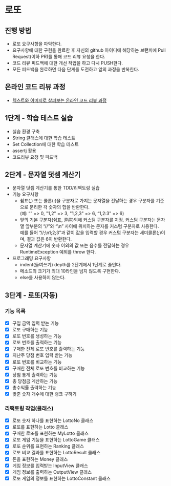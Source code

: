 # 로또
## 진행 방법
* 로또 요구사항을 파악한다.
* 요구사항에 대한 구현을 완료한 후 자신의 github 아이디에 해당하는 브랜치에 Pull Request(이하 PR)를 통해 코드 리뷰 요청을 한다.
* 코드 리뷰 피드백에 대한 개선 작업을 하고 다시 PUSH한다.
* 모든 피드백을 완료하면 다음 단계를 도전하고 앞의 과정을 반복한다.

## 온라인 코드 리뷰 과정
* [텍스트와 이미지로 살펴보는 온라인 코드 리뷰 과정](https://github.com/next-step/nextstep-docs/tree/master/codereview)

## 1단계 - 학습 테스트 실습
* 실습 환경 구축
* String 클래스에 대한 학습 테스트
* Set Collection에 대한 학습 테스트
* assertj 활용
* 코드리뷰 요청 및 피드백

## 2단계 - 문자열 덧셈 계산기
* 문자열 덧셈 계산기를 통한 TDD/리팩토링 실습
* 기능 요구사항
    * 쉼표(,) 또는 콜론(:)을 구분자로 가지는 문자열을 전달하는 경우 구분자를 기준으로 분리한 각 숫자의 합을 반환한다.\
    (예: “” => 0, "1,2" => 3, "1,2,3" => 6, “1,2:3” => 6)
    * 앞의 기본 구분자(쉼표, 콜론)외에 커스텀 구분자를 지정. 커스텀 구분자는 문자열 앞부분의 “//”와 “\n” 사이에 위치하는 문자를 커스텀 구분자로 사용한다.\
    예를 들어 “//;\n1;2;3”과 같이 값을 입력할 경우 커스텀 구분자는 세미콜론(;)이며, 결과 값은 6이 반환한다.
    * 문자열 계산기에 숫자 이외의 값 또는 음수를 전달하는 경우 RuntimeException 예외를 throw 한다.
* 프로그래밍 요구사항
    * indent(들여쓰기) depth를 2단계에서 1단계로 줄인다.
    * 메소드의 크기가 최대 10라인을 넘지 않도록 구현한다.
    * else를 사용하지 않는다.
    
## 3단계 - 로또(자동)

### 기능 목록
- [X] 구입 금액 입력 받는 기능
- [X] 로또 구매하는 기능
- [X] 로또 번호를 생성하는 기능
- [X] 로또 번호를 출력하는 기능
- [X] 구매한 전체 로또 번호를 출력하는 기능
- [X] 지난주 당첨 번호 입력 받는 기능
- [X] 로또 번호를 비교하는 기능
- [X] 구매한 전체 로또 번호를 비교하는 기능
- [X] 당첨 통계 출력하는 기능
- [X] 총 당첨금 계산하는 기능
- [X] 총수익률 출력하는 기능
- [X] 맞춘 숫자 개수에 대한 랭크 구하기

### 리팩토링 작업(클래스)
- [X] 로또 숫자 하나를 표현하는 LottoNo 클래스
- [X] 로또를 표현하는 Lotto 클래스
- [X] 구매한 로또를 표현하는 MyLotto 클래스
- [X] 로또 게임 기능을 표현하는 LottoGame 클래스
- [X] 로또 순위를 표현하는 Ranking 클래스
- [X] 로또 비교 결과를 표현하는 LottoResult 클래스
- [X] 돈을 표현하는 Money 클래스
- [X] 게임 정보를 입력받는 InputView 클래스 
- [X] 게임 정보를 출력하는 OutputView 클래스
- [X] 로또 게임의 정보를 표현하는 LottoConstant 클래스

